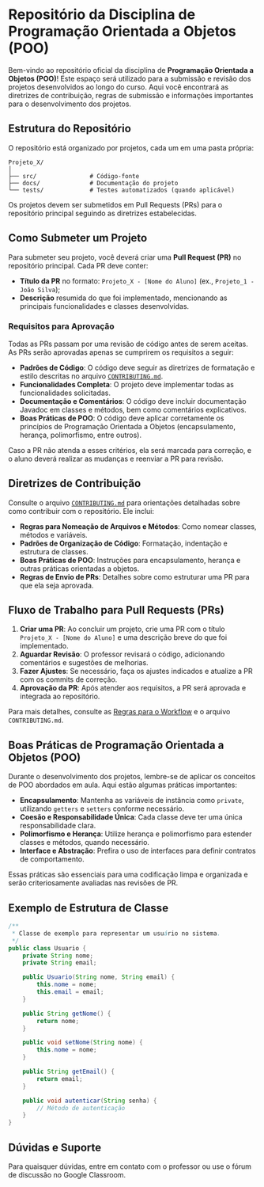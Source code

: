 # Repositório da Disciplina de Programação Orientada a Objetos (POO)

Bem-vindo ao repositório oficial da disciplina de **Programação Orientada a Objetos (POO)**! Este espaço será utilizado para a submissão e revisão dos projetos desenvolvidos ao longo do curso. Aqui você encontrará as diretrizes de contribuição, regras de submissão e informações importantes para o desenvolvimento dos projetos.

## Estrutura do Repositório

O repositório está organizado por projetos, cada um em uma pasta própria:
```
Projeto_X/
│
├── src/               # Código-fonte
├── docs/              # Documentação do projeto
└── tests/             # Testes automatizados (quando aplicável)
```
Os projetos devem ser submetidos em Pull Requests (PRs) para o repositório principal seguindo as diretrizes estabelecidas.

## Como Submeter um Projeto

Para submeter seu projeto, você deverá criar uma **Pull Request (PR)** no repositório principal. Cada PR deve conter:

- **Título da PR** no formato: `Projeto_X - [Nome do Aluno]` (ex., `Projeto_1 - João Silva`);
- **Descrição** resumida do que foi implementado, mencionando as principais funcionalidades e classes desenvolvidas.

### Requisitos para Aprovação

Todas as PRs passam por uma revisão de código antes de serem aceitas. As PRs serão aprovadas apenas se cumprirem os requisitos a seguir:

- **Padrões de Código**: O código deve seguir as diretrizes de formatação e estilo descritas no arquivo [`CONTRIBUTING.md`](CONTRIBUTING.md).
- **Funcionalidades Completa**: O projeto deve implementar todas as funcionalidades solicitadas.
- **Documentação e Comentários**: O código deve incluir documentação Javadoc em classes e métodos, bem como comentários explicativos.
- **Boas Práticas de POO**: O código deve aplicar corretamente os princípios de Programação Orientada a Objetos (encapsulamento, herança, polimorfismo, entre outros).

Caso a PR não atenda a esses critérios, ela será marcada para correção, e o aluno deverá realizar as mudanças e reenviar a PR para revisão.

## Diretrizes de Contribuição

Consulte o arquivo [`CONTRIBUTING.md`](CONTRIBUTING.md) para orientações detalhadas sobre como contribuir com o repositório. Ele inclui:

- **Regras para Nomeação de Arquivos e Métodos**: Como nomear classes, métodos e variáveis.
- **Padrões de Organização de Código**: Formatação, indentação e estrutura de classes.
- **Boas Práticas de POO**: Instruções para encapsulamento, herança e outras práticas orientadas a objetos.
- **Regras de Envio de PRs**: Detalhes sobre como estruturar uma PR para que ela seja aprovada.

## Fluxo de Trabalho para Pull Requests (PRs)

1. **Criar uma PR**: Ao concluir um projeto, crie uma PR com o título `Projeto_X - [Nome do Aluno]` e uma descrição breve do que foi implementado.
2. **Aguardar Revisão**: O professor revisará o código, adicionando comentários e sugestões de melhorias.
3. **Fazer Ajustes**: Se necessário, faça os ajustes indicados e atualize a PR com os commits de correção.
4. **Aprovação da PR**: Após atender aos requisitos, a PR será aprovada e integrada ao repositório.

Para mais detalhes, consulte as [Regras para o Workflow](#fluxo-de-trabalho-para-pull-requests-prs) e o arquivo `CONTRIBUTING.md`.

## Boas Práticas de Programação Orientada a Objetos (POO)

Durante o desenvolvimento dos projetos, lembre-se de aplicar os conceitos de POO abordados em aula. Aqui estão algumas práticas importantes:

- **Encapsulamento**: Mantenha as variáveis de instância como `private`, utilizando `getters` e `setters` conforme necessário.
- **Coesão e Responsabilidade Única**: Cada classe deve ter uma única responsabilidade clara.
- **Polimorfismo e Herança**: Utilize herança e polimorfismo para estender classes e métodos, quando necessário.
- **Interface e Abstração**: Prefira o uso de interfaces para definir contratos de comportamento.

Essas práticas são essenciais para uma codificação limpa e organizada e serão criteriosamente avaliadas nas revisões de PR.

## Exemplo de Estrutura de Classe

```java
/**
 * Classe de exemplo para representar um usuário no sistema.
 */
public class Usuario {
    private String nome;
    private String email;

    public Usuario(String nome, String email) {
        this.nome = nome;
        this.email = email;
    }

    public String getNome() {
        return nome;
    }

    public void setNome(String nome) {
        this.nome = nome;
    }

    public String getEmail() {
        return email;
    }

    public void autenticar(String senha) {
        // Método de autenticação
    }
}
```

## Dúvidas e Suporte

Para quaisquer dúvidas, entre em contato com o professor ou use o fórum de discussão no Google Classroom.
